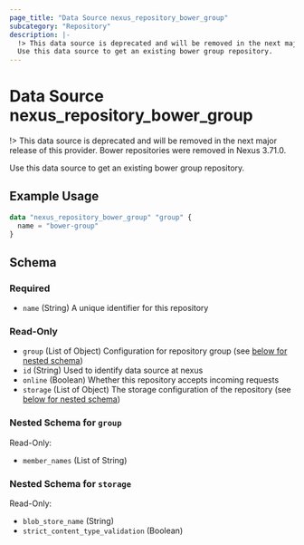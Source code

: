 ```yaml
---
page_title: "Data Source nexus_repository_bower_group"
subcategory: "Repository"
description: |-
  !> This data source is deprecated and will be removed in the next major release of this provider. Bower repositories were removed in Nexus 3.71.0.
  Use this data source to get an existing bower group repository.
---
```

# Data Source nexus_repository_bower_group
!> This data source is deprecated and will be removed in the next major release of this provider. Bower repositories were removed in Nexus 3.71.0.

Use this data source to get an existing bower group repository.
## Example Usage
```terraform
data "nexus_repository_bower_group" "group" {
  name = "bower-group"
}
```
<!-- schema generated by tfplugindocs -->
## Schema

### Required

- `name` (String) A unique identifier for this repository

### Read-Only

- `group` (List of Object) Configuration for repository group (see [below for nested schema](#nestedatt--group))
- `id` (String) Used to identify data source at nexus
- `online` (Boolean) Whether this repository accepts incoming requests
- `storage` (List of Object) The storage configuration of the repository (see [below for nested schema](#nestedatt--storage))

<a id="nestedatt--group"></a>
### Nested Schema for `group`

Read-Only:

- `member_names` (List of String)


<a id="nestedatt--storage"></a>
### Nested Schema for `storage`

Read-Only:

- `blob_store_name` (String)
- `strict_content_type_validation` (Boolean)
